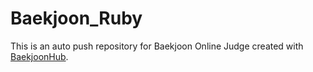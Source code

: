# Baekjoon_Ruby
This is an auto push repository for Baekjoon Online Judge created with [BaekjoonHub](https://github.com/BaekjoonHub/BaekjoonHub).
